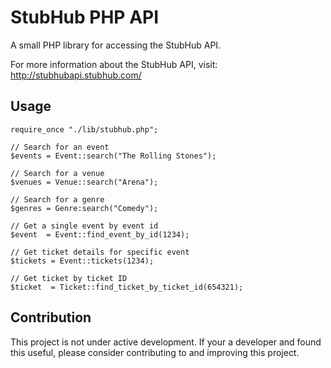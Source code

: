 # StubHub PHP API

A small PHP library for accessing the StubHub API.

For more information about the StubHub API, visit: http://stubhubapi.stubhub.com/

## Usage

    require_once "./lib/stubhub.php";

    // Search for an event
    $events = Event::search("The Rolling Stones");

    // Search for a venue
    $venues = Venue::search("Arena");

    // Search for a genre
    $genres = Genre:search("Comedy");

    // Get a single event by event id
    $event  = Event::find_event_by_id(1234);

    // Get ticket details for specific event
    $tickets = Event::tickets(1234);

    // Get ticket by ticket ID
    $ticket  = Ticket::find_ticket_by_ticket_id(654321);


## Contribution

This project is not under active development. If your a developer and found this useful, please consider contributing to
and improving this project.


